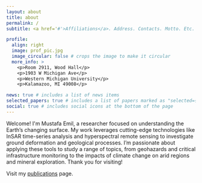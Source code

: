 ```yaml
---
layout: about
title: about
permalink: /
subtitle: <a href='#'>Affiliations</a>. Address. Contacts. Motto. Etc.

profile:
  align: right
  image: prof_pic.jpg
  image_circular: false # crops the image to make it circular
  more_info: >
    <p>Room 2911, Wood Hall</p>
    <p>1903 W Michigan Ave</p> 
    <p>Western Michigan University</p>
    <p>Kalamazoo, MI 49008</p>

news: true # includes a list of news items
selected_papers: true # includes a list of papers marked as "selected={true}"
social: true # includes social icons at the bottom of the page
---
```


Welcome! I'm Mustafa Emil, a researcher focused on understanding the Earth’s changing surface. My work leverages cutting-edge technologies like InSAR time-series analysis and hyperspectral remote sensing to investigate ground deformation and geological processes. I’m passionate about applying these tools to study a range of topics, from geohazards and critical infrastructure monitoring to the impacts of climate change on arid regions and mineral exploration. Thank you for visiting!

Visit my [publications](https://mkemalemil.github.io/publications/) page.
